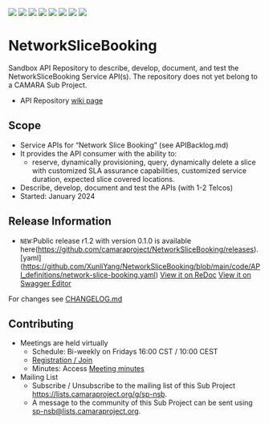﻿<a href="https://github.com/camaraproject/NetworkSliceBooking/commits/" title="Last Commit"><img src="https://img.shields.io/github/last-commit/camaraproject/NetworkSliceBooking?style=plastic"></a>
<a href="https://github.com/camaraproject/NetworkSliceBooking/issues" title="Open Issues"><img src="https://img.shields.io/github/issues/camaraproject/NetworkSliceBooking?style=plastic"></a>
<a href="https://github.com/camaraproject/NetworkSliceBooking/pulls" title="Open Pull Requests"><img src="https://img.shields.io/github/issues-pr/camaraproject/NetworkSliceBooking?style=plastic"></a>
<a href="https://github.com/camaraproject/NetworkSliceBooking/graphs/contributors" title="Contributors"><img src="https://img.shields.io/github/contributors/camaraproject/NetworkSliceBooking?style=plastic"></a>
<a href="https://github.com/camaraproject/NetworkSliceBooking" title="Repo Size"><img src="https://img.shields.io/github/repo-size/camaraproject/NetworkSliceBooking?style=plastic"></a>
<a href="https://github.com/camaraproject/NetworkSliceBooking/blob/main/LICENSE" title="License"><img src="https://img.shields.io/badge/License-Apache%202.0-green.svg?style=plastic"></a>
<a href="https://github.com/camaraproject/NetworkSliceBooking/releases/latest" title="Latest Release"><img src="https://img.shields.io/github/release/camaraproject/NetworkSliceBooking?style=plastic"></a>
<a href="https://github.com/camaraproject/Governance/blob/main/ProjectStructureAndRoles.md" title="Sandbox API Repository"><img src="https://img.shields.io/badge/Sandbox%20API%20Repository-yellow?style=plastic"></a>

# NetworkSliceBooking

Sandbox API Repository to describe, develop, document, and test the NetworkSliceBooking Service API(s). The repository does not yet belong to a CAMARA Sub Project.

* API Repository [wiki page](https://lf-camaraproject.atlassian.net/wiki/x/rDPe)

## Scope
* Service APIs for “Network Slice Booking” (see APIBacklog.md)  
* It provides the API consumer with the ability to:  
  * reserve, dynamically provisioning, query, dynamically delete a slice with customized SLA assurance capabilities, customized service duration, expected slice covered locations. 
* Describe, develop, document and test the APIs (with 1-2 Telcos)  
* Started: January 2024

## Release Information
<!-- Use/uncomment one or multiple the following options -->
* `NEW`:Public release r1.2 with version 0.1.0 is available here(https://github.com/camaraproject/NetworkSliceBooking/releases).[yaml]
(https://github.com/XunliYang/NetworkSliceBooking/blob/main/code/API_definitions/network-slice-booking.yaml)
[View it on ReDoc](https://redocly.github.io/redoc/?url=https://raw.githubusercontent.com/camaraproject/NetworkSliceBooking/r1.2/code/API_definitions/NetworkSliceBooking.yaml&nocors)
[View it on Swagger Editor](https://camaraproject.github.io/swagger-ui/?url=https://raw.githubusercontent.com/camaraproject/NetworkSliceBooking/r1.2/code/API_definitions/NetworkSliceBooking.yaml)

<!-- The latest public release is available here: https://github.com/camaraproject/§repo_name§/releases/latest -->
<!-- For changes see [CHANGELOG.md](https://github.com/camaraproject/§repo_name§/blob/main/CHANGELOG.md) -->
 
For changes see [CHANGELOG.md](https://github.com/camaraproject/NetworkSliceBooking/blob/main/CHANGELOG.md)
## Contributing

* Meetings are held virtually 
    * Schedule: Bi-weekly on Fridays 16:00 CST / 10:00 CEST
    * [Registration / Join](https://zoom-lfx.platform.linuxfoundation.org/meeting/92204181217?password=7ef83098-28d4-417c-95bc-3f0ab7904c8f)
    * Minutes: Access [Meeting minutes](https://wiki.camaraproject.org/display/CAM/NetworkSliceBooking)
* Mailing List
    * Subscribe / Unsubscribe to the mailing list of this Sub Project <https://lists.camaraproject.org/g/sp-nsb>.
    * A message to the community of this Sub Project can be sent using <sp-nsb@lists.camaraproject.org>.
